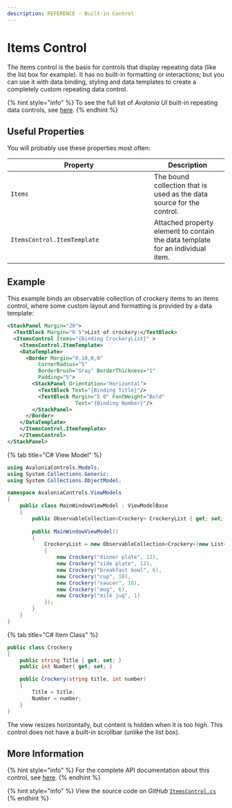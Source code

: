```yaml
---
description: REFERENCE - Built-in Control
---
```


# Items Control

The items control is the basis for controls that display repeating data (like the list box for example). It has no built-in formatting or interactions; but you can use it with data binding, styling and data templates to create a completely custom repeating data control.

{% hint style="info" %}
To see the full list of _Avalonia UI_ built-in repeating data controls, see [here](repeating-data-controls.md).&#x20;
{% endhint %}

## Useful Properties

You will probably use these properties most often:

<table><thead><tr><th width="316">Property</th><th>Description</th></tr></thead><tbody><tr><td><code>Items</code></td><td>The bound collection that is used as the data source for the control.</td></tr><tr><td><code>ItemsControl.ItemTemplate</code></td><td>Attached property element to contain the data template for an individual item. </td></tr></tbody></table>

## Example

This example binds an observable collection of crockery items to an items control, where some custom layout and formatting is provided by a data template:&#x20;



```xml
<StackPanel Margin="20">
  <TextBlock Margin="0 5">List of crockery:</TextBlock>
  <ItemsControl Items="{Binding CrockeryList}" >
    <ItemsControl.ItemTemplate>
    <DataTemplate>
      <Border Margin="0,10,0,0"
          CornerRadius="5"
          BorderBrush="Gray" BorderThickness="1"
          Padding="5">
        <StackPanel Orientation="Horizontal">
          <TextBlock Text="{Binding Title}"/>
          <TextBlock Margin="5 0" FontWeight="Bold" 
                      Text="{Binding Number}"/>
        </StackPanel>
      </Border>
    </DataTemplate>
    </ItemsControl.ItemTemplate>
    </ItemsControl>
</StackPanel>
```


{% tab title="C# View Model" %}
```csharp
using AvaloniaControls.Models;
using System.Collections.Generic;
using System.Collections.ObjectModel;

namespace AvaloniaControls.ViewModels
{
    public class MainWindowViewModel : ViewModelBase
    {
        public ObservableCollection<Crockery> CrockeryList { get; set; }
        
        public MainWindowViewModel()
        {
            CrockeryList = new ObservableCollection<Crockery>(new List<Crockery>
            {
                new Crockery("dinner plate", 12),
                new Crockery("side plate", 12),
                new Crockery("breakfast bowl", 6),
                new Crockery("cup", 10),
                new Crockery("saucer", 10),
                new Crockery("mug", 6),
                new Crockery("milk jug", 1)
            });    
        }
    }
}
```


{% tab title="C# Item Class" %}
```csharp
public class Crockery
{
    public string Title { get; set; }
    public int Number{ get; set; }

    public Crockery(string title, int number)
    {
        Title = title;
        Number = number;
    }
}
```



The view resizes horizontally, but content is hidden when it is too high. This control does not have a built-in scrollbar (unlike the list box).

<!--figure><img src="../../.gitbook/assets/items.gif" alt=""><figcaption></figcaption></figure-->

## More Information

{% hint style="info" %}
For the complete API documentation about this control, see [here](http://reference.avaloniaui.net/api/Avalonia.Controls/ItemsControl/).
{% endhint %}

{% hint style="info" %}
View the source code on _GitHub_ [`ItemsControl.cs`](https://github.com/AvaloniaUI/Avalonia/blob/master/src/Avalonia.Controls/ItemsControl.cs)
{% endhint %}



